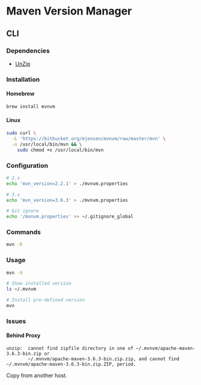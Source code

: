 # Maven Version Manager

## CLI

### Dependencies

- [UnZip](/unzip.md)

### Installation

#### Homebrew

```sh
brew install mvnvm
```

#### Linux

```sh
sudo curl \
  -L 'https://bitbucket.org/mjensen/mvnvm/raw/master/mvn' \
  -o /usr/local/bin/mvn && \
    sudo chmod +x /usr/local/bin/mvn
```

### Configuration

```sh
# 2.x
echo 'mvn_version=2.2.1' > ./mvnvm.properties

# 3.x
echo 'mvn_version=3.6.3' > ./mvnvm.properties

# Git ignore
echo '/mvnvm.properties' >> ~/.gitignore_global
```

### Commands

```sh
mvn -h
```

### Usage

```sh
mvn -V

# Show installed version
ls ~/.mvnvm

# Install pre-defined version
mvn
```

### Issues

#### Behind Proxy

```log
unzip:  cannot find zipfile directory in one of ~/.mvnvm/apache-maven-3.6.3-bin.zip or
        ~/.mvnvm/apache-maven-3.6.3-bin.zip.zip, and cannot find ~/.mvnvm/apache-maven-3.6.3-bin.zip.ZIP, period.
```

Copy from another host.
